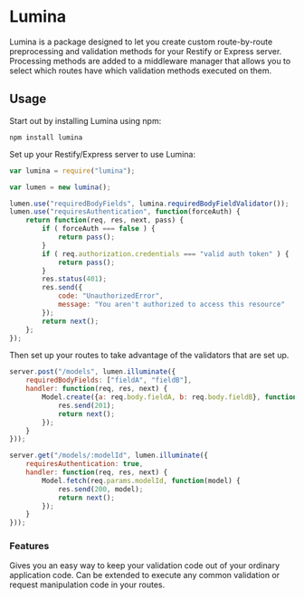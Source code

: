 # Lumina

Lumina is a package designed to let you create custom route-by-route preprocessing and validation methods for your Restify or Express server. 
Processing methods are added to a middleware manager that allows you to select which routes have which validation methods executed on them.

## Usage

Start out by installing Lumina using npm:

    npm install lumina

Set up your Restify/Express server to use Lumina:

```javascript
var lumina = require("lumina");

var lumen = new lumina();

lumen.use("requiredBodyFields", lumina.requiredBodyFieldValidator());
lumen.use("requiresAuthentication", function(forceAuth) {
    return function(req, res, next, pass) {
        if ( forceAuth === false ) {
            return pass();
        }
        if ( req.authorization.credentials === "valid auth token" ) {
            return pass();
        }
		res.status(401);
		res.send({
			code: "UnauthorizedError",
			message: "You aren't authorized to access this resource"
		});
		return next();
    };
});
```

Then set up your routes to take advantage of the validators that are set up.

```javascript
server.post("/models", lumen.illuminate({
	requiredBodyFields: ["fieldA", "fieldB"],
	handler: function(req, res, next) {
		Model.create({a: req.body.fieldA, b: req.body.fieldB}, function() {
			res.send(201);
			return next();
		});
	}
}));

server.get("/models/:modelId", lumen.illuminate({
	requiresAuthentication: true,
	handler: function(req, res, next) {
		Model.fetch(req.params.modelId, function(model) {
			res.send(200, model);
			return next();
		});
	}
}));
```

### Features

Gives you an easy way to keep your validation code out of your ordinary application code.
Can be extended to execute any common validation or request manipulation code in your routes.
